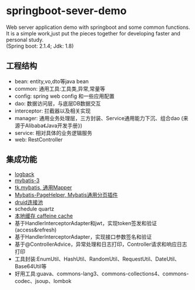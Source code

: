 # springboot-sever-demo
Web server application demo with springboot and some common functions.  
It is a simple work,just put the pieces together for developing faster and personal study.  
(Spring boot: 2.1.4; Jdk: 1.8)  

## 工程结构
- bean: entity,vo,dto等java bean
- common: 通用工具:工具类,异常,常量等
- config: spring web config 和一些应用配置
- dao: 数据访问层，与底层DB数据交互
- interceptor: 拦截器以及相关实现
- manager: 通用业务处理层，三方封装、Service通用能力下沉、组合dao (来源于Alibaba《Java开发手册》)
- service: 相对具体的业务逻辑服务
- web: RestController

## 集成功能
- [logback](http://logback.qos.ch/)
- [mybatis-3](https://mybatis.org/mybatis-3/)
- [tk.mybatis, 通用Mapper](https://github.com/abel533/Mapper )
- [Mybatis-PageHelper, Mybatis通用分页插件](https://github.com/pagehelper/Mybatis-PageHelper)
- [druid连接池](https://github.com/alibaba/druid)
- schedule quartz
- [本地缓存 caffeine cache](https://github.com/ben-manes/caffeine)
- 基于HandlerInterceptorAdapter和jwt，实现token签发和验证(access&refresh)
- 基于HandlerInterceptorAdapter，实现接口参数签名和验证
- 基于@ControllerAdvice，异常处理和日志打印，Controller请求和响应日志打印
- 工具封装:EnumUtil、HashUtil、RandomUtil、RequestUtil、DateUtil、Base64Util等
- 好用工具:guava、commons-lang3、commons-collections4、commons-codec、jsoup、lombok






